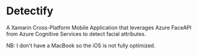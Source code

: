 # Detectify
 A Xamarin Cross-Platform Mobile Application that leverages Azure FaceAPI from Azure Cognitive Services to detect facial attributes.
 
 NB: I don't have a MacBook so the iOS is not fully optimized.
